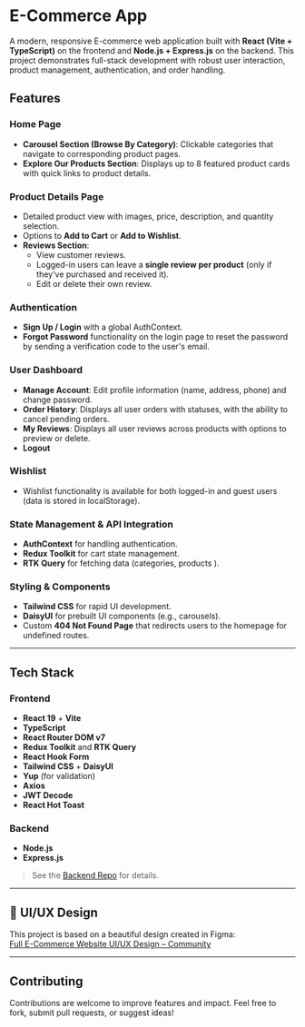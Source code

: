 # E-Commerce App

A modern, responsive E-commerce web application built with **React (Vite + TypeScript)** on the frontend and **Node.js + Express.js** on the backend. This project demonstrates full-stack development with robust user interaction, product management, authentication, and order handling.

##  Features

###  Home Page
- **Carousel Section (Browse By Category)**: Clickable categories that navigate to corresponding product pages.
- **Explore Our Products Section**: Displays up to 8 featured product cards with quick links to product details.

###  Product Details Page
- Detailed product view with images, price, description, and quantity selection.
- Options to **Add to Cart** or **Add to Wishlist**.
- **Reviews Section**:
  - View customer reviews.
  - Logged-in users can leave a **single review per product** (only if they’ve purchased and received it).
  - Edit or delete their own review.

###  Authentication
- **Sign Up / Login** with a global AuthContext.
- **Forgot Password** functionality on the login page to reset the password by sending a verification code to the user's email.

###  User Dashboard
- **Manage Account**: Edit profile information (name, address, phone) and change password.
- **Order History**: Displays all user orders with statuses, with the ability to cancel pending orders.
- **My Reviews**: Displays all user reviews across products with options to preview or delete.
- **Logout**

###  Wishlist
- Wishlist functionality is available for both logged-in and guest users (data is stored in localStorage).

###  State Management & API Integration
- **AuthContext** for handling authentication.
- **Redux Toolkit** for cart state management.
- **RTK Query** for fetching data (categories, products ).

###  Styling & Components
- **Tailwind CSS** for rapid UI development.
- **DaisyUI** for prebuilt UI components (e.g., carousels).
- Custom **404 Not Found Page** that redirects users to the homepage for undefined routes.

---

## Tech Stack

### Frontend
- **React 19** + **Vite**
- **TypeScript**
- **React Router DOM v7**
- **Redux Toolkit** and **RTK Query**
- **React Hook Form**
- **Tailwind CSS** + **DaisyUI**
- **Yup** (for validation)
- **Axios**
- **JWT Decode**
- **React Hot Toast**

### Backend
- **Node.js**
- **Express.js**  
> See the [Backend Repo](https://github.com/HebaHamdan2/E-commerce-app) for details.

---

## 🎨 UI/UX Design

This project is based on a beautiful design created in Figma:  
[Full E-Commerce Website UI/UX Design – Community](https://www.figma.com/design/MVhdDQh3iOfwjUd00RTS0c/Full-E-Commerce-Website-UI-UX-Design--Community-?node-id=34-213&t=Pe8m0vruGFSLqkXu-0)

---
## Contributing
Contributions are welcome to improve features and impact. Feel free to fork, submit pull requests, or suggest ideas!
